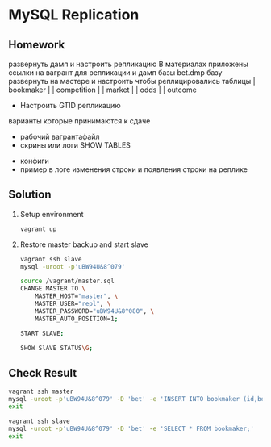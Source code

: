 # MySQL Replication

## Homework
развернуть дамп и настроить репликацию
В материалах приложены ссылки на вагрант для репликации
и дамп базы bet.dmp
базу развернуть на мастере
и настроить чтобы реплицировались таблицы
| bookmaker |
| competition |
| market |
| odds |
| outcome

* Настроить GTID репликацию

варианты которые принимаются к сдаче
- рабочий вагрантафайл
- скрины или логи SHOW TABLES
* конфиги
* пример в логе изменения строки и появления строки на реплике


## Solution
1. Setup environment
    ```bash
    vagrant up
    ```

1. Restore master backup and start slave
    ```bash
    vagrant ssh slave
    mysql -uroot -p'uBW94U&8^079'

    source /vagrant/master.sql
    CHANGE MASTER TO \
        MASTER_HOST="master", \
        MASTER_USER="repl", \
        MASTER_PASSWORD="uBW94U&8^080", \
        MASTER_AUTO_POSITION=1;

    START SLAVE;

    SHOW SlAVE STATUS\G;
    ```

## Check Result
```bash
vagrant ssh master
mysql -uroot -p'uBW94U&8^079' -D 'bet' -e 'INSERT INTO bookmaker (id,bookmaker_name) VALUES(1,"1xbet");'
exit

vagrant ssh slave
mysql -uroot -p'uBW94U&8^079' -D 'bet' -e 'SELECT * FROM bookmaker;'
exit
```
